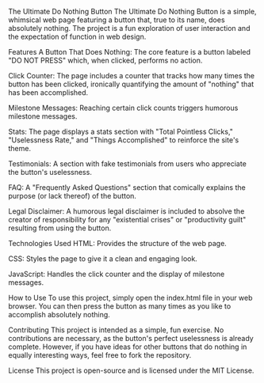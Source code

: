 The Ultimate Do Nothing Button
The Ultimate Do Nothing Button is a simple, whimsical web page featuring a button that, true to its name, does absolutely nothing. The project is a fun exploration of user interaction and the expectation of function in web design.

Features
A Button That Does Nothing: The core feature is a button labeled "DO NOT PRESS" which, when clicked, performs no action.

Click Counter: The page includes a counter that tracks how many times the button has been clicked, ironically quantifying the amount of "nothing" that has been accomplished.

Milestone Messages: Reaching certain click counts triggers humorous milestone messages.

Stats: The page displays a stats section with "Total Pointless Clicks," "Uselessness Rate," and "Things Accomplished" to reinforce the site's theme.

Testimonials: A section with fake testimonials from users who appreciate the button's uselessness.

FAQ: A "Frequently Asked Questions" section that comically explains the purpose (or lack thereof) of the button.

Legal Disclaimer: A humorous legal disclaimer is included to absolve the creator of responsibility for any "existential crises" or "productivity guilt" resulting from using the button.

Technologies Used
HTML: Provides the structure of the web page.

CSS: Styles the page to give it a clean and engaging look.

JavaScript: Handles the click counter and the display of milestone messages.

How to Use
To use this project, simply open the index.html file in your web browser. You can then press the button as many times as you like to accomplish absolutely nothing.

Contributing
This project is intended as a simple, fun exercise. No contributions are necessary, as the button's perfect uselessness is already complete. However, if you have ideas for other buttons that do nothing in equally interesting ways, feel free to fork the repository.

License
This project is open-source and is licensed under the MIT License.
